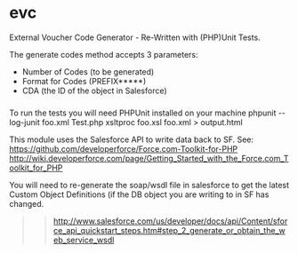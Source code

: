 evc
===

External Voucher Code Generator - Re-Written with (PHP)Unit Tests.

The generate codes method accepts 3 parameters:
 - Number of Codes (to be generated)
 - Format for Codes (PREFIX*****)
 - CDA (the ID of the object in Salesforce)
 
 ### 
 
To run the tests you will need PHPUnit installed on your machine
  phpunit --log-junit foo.xml Test.php
  xsltproc foo.xsl foo.xml > output.html 

 
 This module uses the Salesforce API to write data back to SF.
 See: https://github.com/developerforce/Force.com-Toolkit-for-PHP
 http://wiki.developerforce.com/page/Getting_Started_with_the_Force.com_Toolkit_for_PHP
   
 You will need to re-generate the soap/wsdl file in salesforce to get the latest Custom Object Definitions (if the DB object you are writing to in SF has changed.

>> http://www.salesforce.com/us/developer/docs/api/Content/sforce_api_quickstart_steps.htm#step_2_generate_or_obtain_the_web_service_wsdl